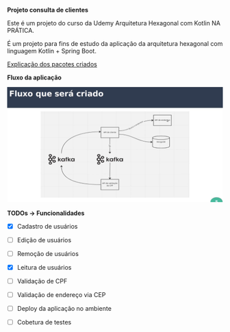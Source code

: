 **Projeto consulta de clientes**

Este é um projeto do curso da Udemy Arquitetura Hexagonal com Kotlin NA PRÁTICA.

É um projeto para fins de estudo da aplicação da arquitetura hexagonal com linguagem Kotlin + Spring Boot.

[Explicação dos pacotes criados](./Arquitetura.md)

**Fluxo da aplicação**

<img src="./assets/fluxo_aplicacao.png"/>


**TODOs -> Funcionalidades**

- [x] Cadastro de usuários
- [ ] Edição de usuários
- [ ] Remoção de usuários
- [x] Leitura de usuários
- [ ] Validação de CPF
- [ ] Validação de endereço via CEP
- [ ] Deploy da aplicação no ambiente
- [ ] Cobetura de testes

